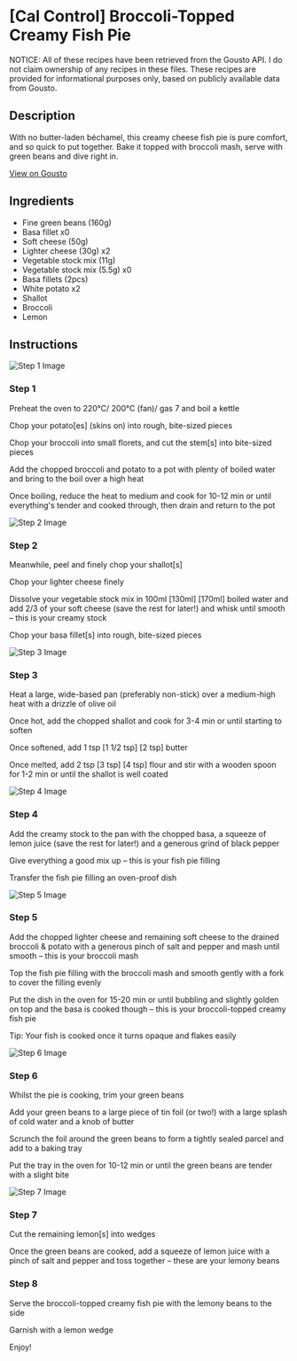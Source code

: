# [Cal Control] Broccoli-Topped Creamy Fish Pie

NOTICE: All of these recipes have been retrieved from the Gousto API. I do not claim ownership of any recipes in these files. These recipes are provided for informational purposes only, based on publicly available data from Gousto.

## Description

With no butter-laden béchamel, this creamy cheese fish pie is pure comfort, and so quick to put together. Bake it topped with broccoli mash, serve with green beans and dive right in. 

[View on Gousto](https://www.gousto.co.uk/recipes/cookbook/lighter-broccoli-topped-smoky-fish-pie)

## Ingredients

- Fine green beans (160g)
- Basa fillet x0
- Soft cheese (50g)
- Lighter cheese (30g) x2
- Vegetable stock mix (11g)
- Vegetable stock mix (5.5g) x0
- Basa fillets (2pcs)
- White potato x2
- Shallot
- Broccoli
- Lemon

## Instructions

![Step 1 Image](https://production-media.gousto.co.uk/cms/recipe-step-image/Step-1-1720624433354-x200.jpg)

### Step 1

Preheat the oven to 220°C/ 200°C (fan)/ gas 7 and boil a kettle

Chop your potato[es] (skins on) into rough, bite-sized pieces

Chop your broccoli into small florets, and cut the stem[s] into bite-sized pieces

Add the chopped broccoli and potato to a pot with plenty of boiled water and bring to the boil over a high heat

Once boiling, reduce the heat to medium and cook for 10-12 min or until everything's tender and cooked through, then drain and return to the pot

![Step 2 Image](https://production-media.gousto.co.uk/cms/recipe-step-image/Step-2-1720624447257-x200.jpg)

### Step 2

Meanwhile, peel and finely chop your shallot[s]

Chop your lighter cheese finely

Dissolve your vegetable stock mix in 100ml <span class="text-purple">[130ml]</span> <span class="text-danger">[170ml] </span>boiled water and add 2/3 of your soft cheese (save the rest for later!) and whisk until smooth – this is your creamy stock

Chop your basa fillet[s] into rough, bite-sized pieces

![Step 3 Image](https://production-media.gousto.co.uk/cms/recipe-step-image/Step-3-1720624525296-x200.jpg)

### Step 3

Heat a large, wide-based pan (preferably non-stick) over a medium-high heat with a drizzle of olive oil

Once hot, add the chopped shallot and cook for 3-4 min or until starting to soften

Once softened, add 1 tsp <span class="text-purple">[1 1/2 tsp]</span> <span class="text-danger">[2 tsp]</span> butter

Once melted, add 2 tsp <span class="text-purple">[3 tsp]</span><span class="text-danger"> [4 tsp] </span>flour and stir with a wooden spoon for 1-2 min or until the shallot is well coated

![Step 4 Image](https://production-media.gousto.co.uk/cms/recipe-step-image/Step-4-1720624534328-x200.jpg)

### Step 4

Add the creamy stock to the pan with the chopped basa, a squeeze of lemon juice (save the rest for later!) and a generous grind of black pepper

Give everything a good mix up – this is your fish pie filling

Transfer the fish pie filling an oven-proof dish

![Step 5 Image](https://production-media.gousto.co.uk/cms/recipe-step-image/Step-5-1720624543984-x200.jpg)

### Step 5

Add the chopped lighter cheese and remaining soft cheese to the drained broccoli & potato with a generous pinch of salt and pepper and mash until smooth – this is your broccoli mash

Top the fish pie filling with the broccoli mash and smooth gently with a fork to cover the filling evenly

Put the dish in the oven for 15-20 min or until bubbling and slightly golden on top and the basa is cooked though – this is your broccoli-topped creamy fish pie

Tip: Your fish is cooked once it turns opaque and flakes easily

![Step 6 Image](https://production-media.gousto.co.uk/cms/recipe-step-image/Step-6-1720624555078-x200.jpg)

### Step 6

Whilst the pie is cooking, trim your green beans

Add your green beans to a large piece of tin foil (or two!) with a large splash of cold water and a knob of butter

Scrunch the foil around the green beans to form a tightly sealed parcel and add to a baking tray

Put the tray in the oven for 10-12 min or until the green beans are tender with a slight bite

![Step 7 Image](https://production-media.gousto.co.uk/cms/recipe-step-image/Step.-7-1720624563967-x200.jpg)

### Step 7

Cut the remaining lemon[s] into wedges

Once the green beans are cooked, add a squeeze of lemon juice with a pinch of salt and pepper and toss together – these are your lemony beans

### Step 8

Serve the broccoli-topped creamy fish pie with the lemony beans to the side

Garnish with a lemon wedge

Enjoy!

